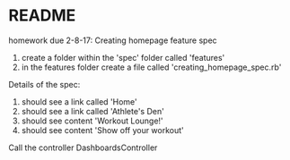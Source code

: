 # README

homework due 2-8-17:
Creating homepage feature spec

1. create a folder within the 'spec' folder called 'features'
2. in the features folder create a file called 'creating_homepage_spec.rb'

Details of the spec:

1. should see a link called 'Home'
2. should see a link called 'Athlete's Den'
3. should see content 'Workout Lounge!'
4. should see content 'Show off your workout'

Call the controller DashboardsController